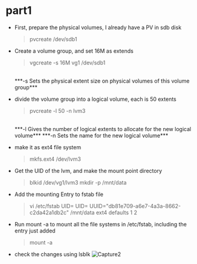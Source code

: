 # part1

* First, prepare the physical volumes, I already have a PV in sdb disk 
  > pvcreate /dev/sdb1 

 
* Create a volume group, and set 16M as extends
  > vgcreate -s 16M vg1 /dev/sdb1
  <br />
  ***-s Sets  the  physical  extent  size  on  physical volumes of this volume group***

* divide the volume group into a logical volume, each is 50 extents
  > pvcreate -l 50 -n lvm3
  <br />
  ***-l  Gives the number of logical extents to allocate for the new logical volume***
  ***-n  Sets the name for the new logical volume***

* make it as ext4 file system
  > mkfs.ext4 /dev/lvm3

* Get the UID of the lvm, and make the mount point directory
  > blkid /dev/vg1/lvm3
  > mkdir -p /mnt/data

* Add the mounting Entry to fstab file 
  > vi /etc/fstab 
  > UID= <uid>  <mounting point>  <file format>  <defaults>  <dump flag>  <fsck order>
  > UID= UUID="db81e709-a6e7-4a3a-8662-c2da42a1db2c" /mnt/data ext4 defaults 1 2 

* Run mount -a to mount all the file systems in /etc/fstab, including the entry just added
  > mount -a

* check the changes using lsblk
  ![Capture2](https://github.com/user-attachments/assets/14a7d51a-a683-4304-ab3e-f706f5d7551e)

